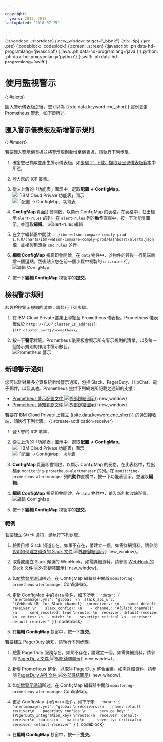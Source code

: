 ```yaml
---

copyright:
  years: 2017, 2018
lastupdated: "2018-07-25"

---
```


{:shortdesc: .shortdesc}
{:new_window: target="_blank"}
{:tip: .tip}
{:pre: .pre}
{:codeblock: .codeblock}
{:screen: .screen}
{:javascript: .ph data-hd-programlang='javascript'}
{:java: .ph data-hd-programlang='java'}
{:python: .ph data-hd-programlang='python'}
{:swift: .ph data-hd-programlang='swift'}

# 使用監視警示
{: #alerts}

匯入警示儀表板之後，您可以為 {{site.data.keyword.cnc_short}} 實例設定 Prometheus 警示，如下節所述。

## 匯入警示儀表板及新增警示規則
{: #import}

若要匯入警示儀表板並將警示規則新增至儀表板，請執行下列步驟。

  1. 確定您已擷取並產生警示儀表板，如[步驟 1：下載、擷取及呈現儀表板範本](/docs/services/compare-and-comply/monitor.html#monitor)中所述。

  1. 登入您的 ICP 叢集。

  1. 從左上角的「功能表」圖示中，選取**配置 -> ConfigMap**。
      ![「IBM Cloud Private 功能表」圖示](images/icp-menu.png) <br />
      ![「配置 -> ConfigMap」功能表](images/configmaps.png)

  1. **ConfigMap** 頁面即會開啟，以顯示 ConfigMap 的表格。在表格中，找出標示 `alert-rules` 的列。在 `alert-rules` 列的**動作**直欄中，按一下功能表圖示，並選取**編輯**。
     ![alert-rules 編輯](images/configmaps-page.png)

  1. 在文字編輯器中開啟 `.../ibm-watson-compare-comply-prod-1.0.0/charts/ibm-watson-compare-comply-prod/dashboard/alerts.json` 檔，並複製開頭為 `cnc.rules` 的行。

  1. **編輯 ConfigMap** 視窗即會開啟。在 `data` 物件中，於物件的最後一行尾端新增一個逗點，然後貼入您在前一個步驟中複製的 `cnc.rules` 行。<br />
     ![編輯 ConfigMap](images/edit-configmap.png)

  1. 按一下**編輯 ConfigMap** 視窗中的**提交**。

## 檢視警示規則

若要檢視警示規則的清單，請執行下列步驟。

  1. 在 IBM Cloud Private 叢集上導覽至 Prometheus 儀表板。Prometheus 儀表板位於 `https://{ICP_cluster_IP_address}:{ICP_cluster_port}/prometheus`。

  1. 按一下**警示**標籤。Prometheus 儀表板會顯示所有警示規則的清單，以及每一個警示規則的作用中警示數目。<br />
    ![Prometheus 警示](images/prometheus-dboard.png)

## 新增警示通知

您可以針對眾多分頁系統新增警示通知，包括 Slack、PagerDuty、HipChat、電子郵件，以及其他。Prometheus 提供下列網站所記載之通知的支援：

 - [Prometheus 警示配置文件 ![外部鏈結圖示](../../icons/launch-glyph.svg "外部鏈結圖示")](https://prometheus.io/docs/alerting/configuration/){: new_window}
 - [Prometheus 通知範例文件 ![外部鏈結圖示](../../icons/launch-glyph.svg "外部鏈結圖示")](https://prometheus.io/docs/alerting/notification_examples/){: new_window}

若要在 IBM Cloud Private 上建立 {{site.data.keyword.cnc_short}} 的通知接收端，請執行下列步驟。
{: #create-notification-receiver}

  1. 登入您的 ICP 叢集。

  1. 從左上角的「功能表」圖示中，選取**配置 -> ConfigMap**。<br />
      ![「IBM Cloud Private 功能表」圖示](images/icp-menu.png) <br />
      ![「配置 -> ConfigMap」功能表](images/configmaps.png)

  1. **ConfigMap** 頁面即會開啟，以顯示 ConfigMap 的表格。在此表格中，找出標示 `monitoring-prometheus-alertmanager` 的列。在 `monitoring-prometheus-alertmanager` 列的**動作**直欄中，按一下功能表圖示，並選取**編輯**。

  1. **編輯 ConfigMap** 視窗即會開啟。在 `data` 物件中，輸入新的接收端配置。
     ![編輯 ConfigMap](images/prom-alert-edit.png)

  1. 按一下**編輯 ConfigMap** 視窗中的**提交**。

### 範例

若要建立 Slack 通知，請執行下列步驟。

  1. 驗證目標 Slack 頻道存在。如果不存在，請建立一個。如需詳細資料，請參閱[說明如何建立頻道的 Slack 文件 ![外部鏈結圖示](../../icons/launch-glyph.svg "外部鏈結圖示")](https://get.slack.help/hc/en-us/articles/201402297-Create-a-channel){: new_window}。

  1. 取得或建立 Slack 頻道的 WebHook。如需詳細資料，請參閱 [WebHook 的 Slack 文件 ![外部鏈結圖示](../../icons/launch-glyph.svg "外部鏈結圖示")](https://get.slack.help/hc/en-us/articles/115005265063-Incoming-WebHooks-for-Slack){: new_window}。

  1. 如[新增警示通知](#create-notification-receiver)所述，在 ConfigMap 編輯器中開啟 `monitoring-prometheus-alertmanager` ConfigMap。

  1. 更新 ConfigMap 中的 `data` 物件，如下所示：
    ```
    "data": {
      "alertmanager.yml": "global: \n  slack_api_url: '{WebHook_URL_for_Slack_channel}' \nreceivers: \n  - name: default-receiver \n    slack_configs: \n    - channel: '#{Slack_channel}' \n      send_resolved: true \nroute: \n  receiver: default-receiver \n  routes: \n  - match: \n    severity: critical \n   receiver: default-receiver"
    }
    ```
    {: codeblock}

  1. 在**編輯 ConfigMap** 視窗中，按一下**提交**。

若要建立 PagerDuty 通知，請執行下列步驟。

  1. 驗證 PagerDuty 服務存在。如果不存在，請建立一個。如需詳細資料，請參閱 [PagerDuty 文件 ![外部鏈結圖示](../../icons/launch-glyph.svg "外部鏈結圖示")](https://v2.developer.pagerduty.com/docs){: new_window}。

  1. 新增 Prometheus 整合，以取得 PagerDuty 整合金鑰。如需詳細資料，請參閱 [PagerDuty API 文件 ![外部鏈結圖示](../../icons/launch-glyph.svg "外部鏈結圖示")](https://v2.developer.pagerduty.com/docs/events-api){: new_window}。

  1. 如[新增警示通知](#create-notification-receiver)所述，在 ConfigMap 編輯器中開啟 `monitoring-prometheus-alertmanager` ConfigMap。

  1. 更新 ConfigMap 中的 `data` 物件，如下所示：
    ```
    "data": {
      "alertmanager.yml": "global:\nreceivers:\n  - name: default-receiver\n    pagerduty_configs:\n    - service_key: ' {PagerDuty_integration_key}'\nroute:\n  receiver: default-receiver\n  routes:\n  - match:\n      severity: critical\n    receiver: default-receiver"
    }
    ```
    {: codeblock}

  1. 在**編輯 ConfigMap** 視窗中，按一下**提交**。
  
